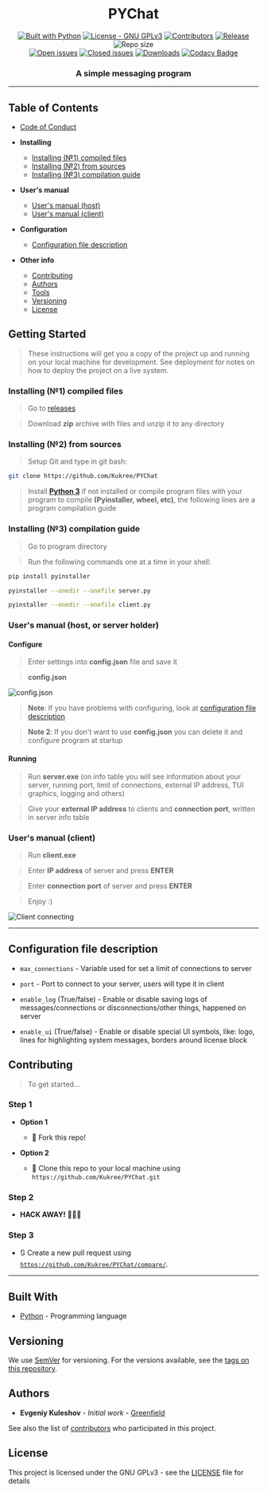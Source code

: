 <h1 align="center">PYChat</h1>

<p align="center">
  <a href="https://www.python.org/"><img src="https://img.shields.io/badge/made%20with-Python-1f425f.svg" alt="Built with Python"></a>
  <a href="https://www.gnu.org/licenses/gpl-3.0/"><img src="https://img.shields.io/badge/license-GPLv3-blue.svg" alt="License - GNU GPLv3"></a>
  <a href="https://github.com/Kukree/PYChat/contributors/"><img src="https://img.shields.io/github/contributors/Kukree/PYChat.svg" alt="Contributors"></a>
  <a href="https://github.com/Kukree/PYChat/releases"><img src="https://img.shields.io/github/release/Kukree/PYChat.svg" alt="Release"></a>
  <img src="https://img.shields.io/github/repo-size/Kukree/PYChat.svg" alt="Repo size">
  <br>
  <a href="https://github.com/Kukree/PYChat/issues"><img src="https://img.shields.io/github/issues-raw/Kukree/PYChat.svg" alt="Open issues"></a>
  <a href="https://github.com/Kukree/PYChat/issues?q=is%3Aissue+is%3Aclosed"><img src="https://img.shields.io/github/issues-closed-raw/Kukree/PYChat.svg" alt="Closed issues"></a>
  <a href="https://github.com/Kukree/PYChat/releases"><img src="https://img.shields.io/github/downloads/Kukree/PYChat/total.svg" alt="Downloads"></a>
  <a href="https://www.codacy.com/app/Kukree/PYChat?utm_source=github.com&amp;utm_medium=referral&amp;utm_content=Kukree/PYChat&amp;utm_campaign=Badge_Grade"><img src="https://api.codacy.com/project/badge/Grade/533f950bb2a44c408198b24e66938d17" alt="Codacy Badge"></a>
</p>
<h3 align="center">A simple messaging program</h3>

---
## Table of Contents
- [Code of Conduct](documentation/CODE_OF_CONDUCT.md)

- **Installing**
  - [Installing (№1) compiled files](#installing-1-compiled-files)
  - [Installing (№2) from sources](#installing-2-from-sources)
  - [Installing (№3) compilation guide](#installing-3-compilation-guide)

- **User's manual**
  - [User's manual (host)](#users-manual-host-or-server-holder)
  - [User's manual (client)](#users-manual-client)

- **Configuration**
  - [Configuration file description](#configuration-file-description)

- **Other info**
  - [Contributing](#contributing)
  - [Authors](#authors)
  - [Tools](#built-with)
  - [Versioning](#versioning)
  - [License](#license)

## Getting Started

> These instructions will get you a copy of the project up and running on your local machine for development. See deployment for notes on how to deploy the project on a live system.

### Installing (№1) compiled files

> Go to [releases](https://github.com/Kukree/PYChat/releases)

> Download **zip** archive with files and unzip it to any directory

### Installing (№2) from sources

> Setup Git and type in git bash:

```Bash
git clone https://github.com/Kukree/PYChat
```

> Install [**Python 3**](https://python.org) if not installed or compile program files with your program to compile **(Pyinstaller, wheel, etc)**, the following lines are a program compilation guide

### Installing (№3) compilation guide

> Go to program directory

> Run the following commands one at a time in your shell:

```Bash
pip install pyinstaller

pyinstaller --onedir --onefile server.py

pyinstaller --onedir --onefile client.py
```

### User's manual (host, or server holder)

#### Configure
> Enter settings into **config.json** file and save it

> **config.json**

![config.json](http://g.recordit.co/DURQ1eHjLC.gif)

> **Note**: If you have problems with configuring, look at [configuration file description](#configuration-file-description)

> **Note 2**: If you don't want to use **config.json** you can delete it and configure program at startup

#### Running
> Run **server.exe** (on info table you will see information about your server, running port, limit of connections, external IP address, TUI graphics, logging and others)

> Give your **external IP address** to clients and **connection port**, written in server info table

### User's manual (client)

> Run **client.exe**

> Enter **IP address** of server and press **ENTER**

> Enter **connection port** of server and press **ENTER**

> Enjoy :)

![Client connecting](http://g.recordit.co/6wqVbs1IWB.gif)

---

## Configuration file description

- `max_connections` - Variable used for set a limit of connections to server

- `port` - Port to connect to your server, users will type it in client

- `enable_log` (True/false) - Enable or disable saving logs of messages/connections or disconnections/other things, happened on server

- `enable_ui` (True/false) - Enable or disable special UI symbols, like: logo, lines for highlighting system messages, borders around license block

## Contributing

> To get started...

### Step 1

- **Option 1**
  - 🍴 Fork this repo!

- **Option 2**
  - 👯 Clone this repo to your local machine using `https://github.com/Kukree/PYChat.git`

### Step 2

- **HACK AWAY!** 🔨🔨🔨

### Step 3

- 🔃 Create a new pull request using <a href="https://github.com/joanaz/HireDot2/compare/" target="_blank">`https://github.com/Kukree/PYChat/compare/`</a>.

---

## Built With

- [Python](https://python.org) - Programming language

## Versioning

We use [SemVer](http://semver.org/) for versioning. For the versions available, see the [tags on this repository](https://github.com/Kukree/PYChat/tags).

## Authors

- **Evgeniy Kuleshov** - *Initial work* - [Greenfield](https://github.com/Kukree)

See also the list of [contributors](https://github.com/Kukree/PYChat/contributors) who participated in this project.

## License

This project is licensed under the GNU GPLv3 - see the [LICENSE](documentation/LICENSE) file for details
